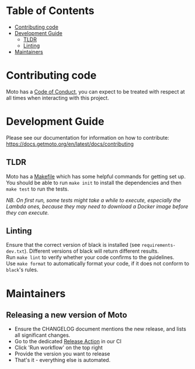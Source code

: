 # Table of Contents

- [Contributing code](#contributing-code)
- [Development Guide](#development-guide)
  * [TLDR](#tldr)
  * [Linting](#linting)
- [Maintainers](#maintainers)

# Contributing code

Moto has a [Code of Conduct](https://github.com/getmoto/moto/blob/master/CODE_OF_CONDUCT.md), you can expect to be treated with respect at all times when interacting with this project.

# Development Guide
Please see our documentation for information on how to contribute:
https://docs.getmoto.org/en/latest/docs/contributing

## TLDR

Moto has a [Makefile](./Makefile) which has some helpful commands for getting set up.
You should be able to run `make init` to install the dependencies and then `make test` to run the tests.

*NB. On first run, some tests might take a while to execute, especially the Lambda ones, because they may need to download a Docker image before they can execute.*

## Linting

Ensure that the correct version of black is installed (see `requirements-dev.txt`). Different versions of black will return different results.  
Run `make lint` to verify whether your code confirms to the guidelines.  
Use `make format` to automatically format your code, if it does not conform to `black`'s rules.


# Maintainers

## Releasing a new version of Moto

* Ensure the CHANGELOG document mentions the new release, and lists all significant changes.
* Go to the dedicated [Release Action](https://github.com/getmoto/moto/actions/workflows/release.yml) in our CI
* Click 'Run workflow' on the top right
* Provide the version you want to release
* That's it - everything else is automated.
